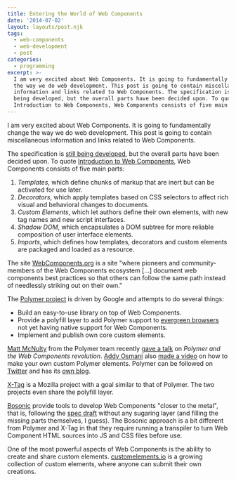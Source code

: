 ```yaml
---
title: Entering the World of Web Components
date: '2014-07-02'
layout: layouts/post.njk
tags:
  - web-components
  - web-development
  - post
categories:
  - programming
excerpt: >-
  I am very excited about Web Components. It is going to fundamentally change
  the way we do web development. This post is going to contain miscellaneous
  information and links related to Web Components. The specification is still
  being developed, but the overall parts have been decided upon. To quote
  Introduction to Web Components, Web Components consists of five main parts...
---
```

I am very excited about Web Components. It is going to fundamentally change the way we do web development. This post is going to contain miscellaneous information and links related to Web Components.

The specification is [still being developed](http://www.w3.org/standards/techs/components), but the overall parts have been decided upon. To quote [Introduction to Web Components](http://www.w3.org/TR/components-intro/), Web Components consists of five main parts:

 1. *Templates*, which define chunks of markup that are inert but can be activated for use later.
 2. *Decorators*, which apply templates based on CSS selectors to affect rich visual and behavioral changes to documents.
 3. *Custom Elements*, which let authors define their own elements, with new tag names and new script interfaces.
 4. *Shadow DOM*, which encapsulates a DOM subtree for more reliable composition of user interface elements.
 5. *Imports*, which defines how templates, decorators and custom elements are packaged and loaded as a resource.

The site [WebComponents.org](http://webcomponents.org) is a site "where pioneers and community-members of the Web Components ecosystem \[...\] document web components best practices so that others can follow the same path instead of needlessly striking out on their own."

The [Polymer project](http://www.polymer-project.org/) is driven by Google and attempts to do several things:

 * Build an easy-to-use library on top of Web Components.
 * Provide a polyfill layer to add Polymer support to [evergreen browsers](http://tomdale.net/2013/05/evergreen-browsers/) not yet having native support for Web Components.
 * Implement and publish own core custom elements.

[Matt McNulty](https://twitter.com/mattsmcnulty) from the Polymer team recently [gave a talk](https://www.youtube.com/watch?v=yRbOSdAe_JU) on *Polymer and the Web Components revolution*. [Addy Osmani](https://twitter.com/addyosmani) also [made a video](https://www.youtube.com/watch?v=2toYLLcoY14) on how to make your own custom Polymer elements. Polymer can be followed on [Twitter](http://twitter.com/polymer) and has its [own blog](https://blog.polymer-project.org).

[X-Tag](http://x-tags.org) is a Mozilla project with a goal similar to that of Polymer. The two projects even share the polyfill layer.

[Bosonic](http://bosonic.github.io) provide tools to develop Web Components "closer to the metal", that is, following the [spec draft](http://www.w3.org/TR/components-intro) without any sugaring layer (and filling the missing parts themselves, I guess). The Bosonic approach is a bit different from Polymer and X-Tag in that they require running a transpiler to turn Web Component HTML sources into JS and CSS files before use.

One of the most powerful aspects of Web Components is the ability to create and share custom elements. [customelements.io](http://customelements.io) is a growing collection of custom elements, where anyone can submit their own creations.
